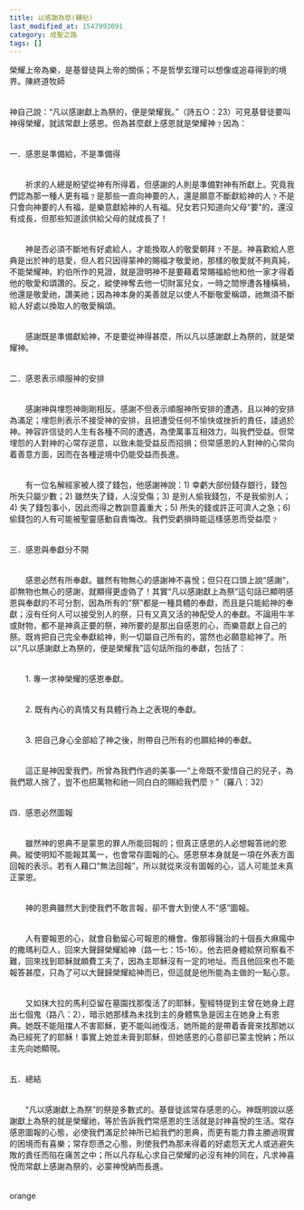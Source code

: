 ```yaml
---
title: 以感謝為祭(轉貼)
last_modified_at: 1547993091
category: 成聖之路
tags: []
---
```


榮耀上帝為樂，是基督徒與上帝的關係；不是哲學玄理可以想像或追尋得到的境界。<!--more-->陳終道牧師<br><br><br>神自己說：“凡以感謝獻上為祭的，便是榮耀我。”（詩五○：23）可見基督徒要叫神得榮耀，就該常獻上感恩。但為甚麼獻上感恩就是榮耀神﹖因為： <br><br><br>一．感恩是準備給，不是準備得 <br><br><br>　　祈求的人總是盼望從神有所得着，但感謝的人則是準備對神有所獻上。究竟我們認為那一種人更有福﹖是那些一直向神要的人，還是願意不斷獻給神的人﹖不是只會向神要的人有福，是樂意獻給神的人有福。兒女若只知道向父母“要”的，還沒有成長，但那些知道該供給父母的就成長了！ <br><br><br>　　神是否必須不斷地有好處給人，才能換取人的敬愛朝拜﹖不是。神喜歡給人恩典是出於神的慈愛，但人若只因得蒙神的賜福才敬愛祂，那樣的敬愛就不夠真純，不能榮耀神。約伯所作的見證，就是證明神不是要藉着常賜福給他和他一家才得着他的敬愛和頌讚的。反之，縱使神奪去他一切財富兒女，一時之間慘遭各種橫禍，他還是敬愛祂，讚美祂；因為神本身的美善就足以使人不斷敬愛稱頌，祂無須不斷給人好處以換取人的敬愛稱頌。 <br><br><br>　　感謝既是準備獻給神，不是要從神得甚麼，所以凡以感謝獻上為祭的，就是榮耀神。 <br><br><br>二．感恩表示順服神的安排 <br><br><br>　　感謝神與埋怨神剛剛相反。感謝不但表示順服神所安排的遭遇，且以神的安排為滿足；埋怨則表示不接受神的安排，且把遭受任何不愉快或挫折的責任，諉過於神。神容許信徒的人生有各種不同的遭遇，為使萬事互相效力，叫我們受益。但常埋怨的人對神的心常存逆意，以致未能受益反而招損；但常感恩的人對神的心常向着善意方面，因而在各種逆境中仍能受益而長進。 <br><br><br>　　有一位名解經家被人摸了錢包，他感謝神說：1) 幸虧大部份錢存銀行，錢包所失只屬少數；2) 雖然失了錢，人沒受傷；3) 是別人偷我錢包，不是我偷別人；4) 失了錢包事小，因此而得之教訓意義重大；5) 所失的錢或許正可濟人之急；6) 偷錢包的人有可能被聖靈感動自責悔改。我們受虧損時能這樣感恩而受益麼﹖ <br><br><br>三．感恩與奉獻分不開 <br><br><br>　　感恩必然有所奉獻。雖然有物無心的感謝神不喜悅；但只在口頭上說“感謝”，卻無物也無心的感謝，就顯得更虛偽了！其實“凡以感謝獻上為祭”這句話已顯明感恩與奉獻的不可分割，因為所有的“祭”都是一種具體的奉獻，而且是只能給神的奉獻；沒有任何人可以接受別人的祭，只有又真又活的神配受人的奉獻。不論用牛羊或財物，都不是神真正要的祭，神所要的是那出自感恩的心，而樂意獻上自己的祭。既肯把自己完全奉獻給神，則一切屬自己所有的，當然也必願意給神了。所以“凡以感謝獻上為祭的，便是榮耀我”這句話所指的奉獻，包括了： <br><br><br>　　1. 專一求神榮耀的感恩奉獻。 <br><br><br>　　2. 既有內心的真情又有具體行為上之表現的奉獻。 <br><br><br>　　3. 把自己身心全部給了神之後，附帶自己所有的也願給神的奉獻。 <br><br><br>　　這正是神因愛我們，所曾為我們作過的美事──“上帝既不愛惜自己的兒子，為我們眾人捨了，豈不也把萬物和祂一同白白的賜給我們麼﹖”（羅八：32） <br><br><br>四．感恩必然圖報 <br><br><br>　　雖然神的恩典不是蒙恩的罪人所能回報的；但真正感恩的人必想報答祂的恩典。縱使明知不能報其萬一，也會常存圖報的心。感恩祭本身就是一項在外表方面回報的表示。若有人藉口“無法回報”，所以就從來沒有圖報的心，這人可能並未真正蒙恩。 <br><br><br>　　神的恩典雖然大到使我們不敢言報，卻不會大到使人不“感”圖報。 <br><br><br>　　人有要報恩的心，就會自動留心可報恩的機會。像那得醫治的十個長大痳瘋中的撒瑪利亞人，回來大聲歸榮耀給神（路一七：15-16）。他去把身體給祭司察看不難，回來找到耶穌就頗費工夫了，因為主耶穌沒有一定的地址。而且他回來也不能報答甚麼，只為了可以大聲歸榮耀給神而已，但這就是他所能為主做的一點心意。 <br><br><br>　　又如抹大拉的馬利亞留在墓園找那復活了的耶穌，聖經特提到主曾在她身上趕出七個鬼（路八：2），暗示她那樣為未找到主的身體焦急是因主在她身上有恩典。她既不能阻擋人不害耶穌，更不能叫祂復活，她所能的是帶着香膏來找那她以為已經死了的耶穌！事實上她並未膏到耶穌，但她感恩的心意卻已蒙主悅納；所以主先向她顯現。 <br><br><br>五．總結 <br><br><br>　　“凡以感謝獻上為祭”的祭是多數式的。基督徒該常存感恩的心。神既明說以感謝獻上為祭的就是榮耀祂，等於告訴我們常感恩的生活就是討神喜悅的生活。常存感恩圖報的心態，必使我們滿足於神所已給我們的恩典，而更有能力靠主勝過現實的困境而有喜樂；常存怨懣之心態，則使我們為那未得着的好處怨天尤人或逃避失敗的責任而陷在痛苦之中；所以凡存私心求自己榮耀的必沒有神的同在，凡求神喜悅而常獻上感謝為祭的，必蒙神悅納而長進。<br><br><br>orange

